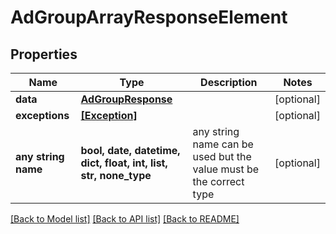 # AdGroupArrayResponseElement


## Properties
Name | Type | Description | Notes
------------ | ------------- | ------------- | -------------
**data** | [**AdGroupResponse**](AdGroupResponse.md) |  | [optional] 
**exceptions** | [**[Exception]**](Exception.md) |  | [optional] 
**any string name** | **bool, date, datetime, dict, float, int, list, str, none_type** | any string name can be used but the value must be the correct type | [optional]

[[Back to Model list]](../README.md#documentation-for-models) [[Back to API list]](../README.md#documentation-for-api-endpoints) [[Back to README]](../README.md)


